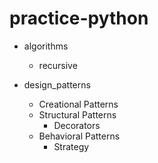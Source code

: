 # practice-python
* algorithms
    * recursive

* design_patterns
    * Creational Patterns
    * Structural Patterns
        * Decorators
    * Behavioral Patterns
        * Strategy